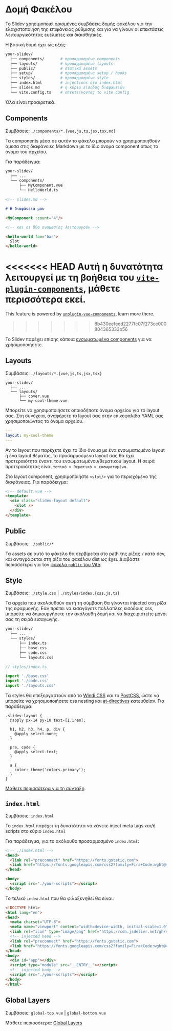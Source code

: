 # Δομή Φακέλου

Το Slidev χρησιμοποιεί ορισμένες συμβάσεις δομής φακέλου για την ελαχιστοποίηση της επιφάνειας ρύθμισης και για να γίνουν οι επεκτάσεις λειτουργικότητας ευέλικτες και διαισθητικές.

Η βασική δομή έχει ως εξής:

```bash
your-slidev/
  ├── components/       # προσαρμοσμένα components
  ├── layouts/          # προσαρμοσμένα layouts
  ├── public/           # στατικά assets
  ├── setup/            # προσαρμοσμένα setup / hooks
  ├── styles/           # προσαρμοσμένα style
  ├── index.html        # injections στο index.html
  ├── slides.md         # η κύρια είσοδος διαφανειών
  └── vite.config.ts    # επεκτείνοντας το vite config
```

Όλα είναι προαιρετικά.

## Components

Συμβάσεις: `./components/*.{vue,js,ts,jsx,tsx,md}`

Τα components μέσα σε αυτόν το φάκελο μπορούν να χρησιμοποιηθούν άμεσα στις διαφάνειες Markdown με το ίδιο όνομα component όπως το όνομα του αρχείου.

Για παράδειγμα:

```bash
your-slidev/
  ├── ...
  └── components/
      ├── MyComponent.vue
      └── HelloWorld.ts
```

```md
<!-- slides.md -->

# Η διαφάνεια μου

<MyComponent :count="4"/>

<!-- και οι δύο ονομασίες λειτουργούν -->

<hello-world foo="bar">
  Slot
</hello-world>
```

<<<<<<< HEAD
Αυτή η δυνατότητα λειτουργεί με τη βοήθεια του [`vite-plugin-components`](https://github.com/antfu/vite-plugin-components), μάθετε περισσότερα εκεί.
=======
This feature is powered by [`unplugin-vue-components`](https://github.com/antfu/unplugin-vue-components), learn more there.
>>>>>>> 8b430eefeed2277fc07f273ce000804365333b56

Το Slidev παρέχει επίσης κάποια [ενσωματωμένα components](/builtin/components) για να χρησιμοποιήσετε.

## Layouts

Συμβάσεις: `./layouts/*.{vue,js,ts,jsx,tsx}`

```
your-slidev/
  ├── ...
  └── layouts/
      ├── cover.vue
      └── my-cool-theme.vue
```

Μπορείτε να χρησιμοποιήσετε οποιοδήποτε όνομα αρχείου για το layout σας. Στη συνέχεια, αναφέρετε το layout σας στην επικεφαλίδα YAML σας χρησιμοποιώντας το όνομα αρχείου.

```yaml
---
layout: my-cool-theme
---
```

Αν το layout που παρέχετε έχει το ίδιο όνομα με ένα ενσωματωμένο layout ή ένα layout θέματος, το προσαρμοσμένο layout σας θα έχει προτεραιότητα έναντι του ενσωματωμένου/θεματικού layout. Η σειρά προτεραιότητας είναι `τοπικό > θεματικό > ενσωματωμένο`.

Στο layout component, χρησιμοποιήστε `<slot/>` για το περιεχόμενο της διαφάνειας. Για παράδειγμα:

```html
<!-- default.vue -->
<template>
  <div class="slidev-layout default">
    <slot />
  </div>
</template>
```

## Public

Συμβάσεις: `./public/*`

Τα assets σε αυτό το φάκελο θα σερβίρεται στο path της ρίζας `/` κατά dev, και αντιγράφεται στη ρίζα του φακέλου dist ως έχει. Διαβάστε περισσότερα για τον [φάκελο `public` του Vite](https://vitejs.dev/guide/assets.html#the-public-directory).

## Style

Συμβάσεις: `./style.css` | `./styles/index.{css,js,ts}`

Τα αρχεία που ακολουθούν αυτή τη σύμβαση θα γίνονται injected στη ρίζα της εφαρμογής. Εάν πρέπει να εισαγάγετε πολλαπλές εισόδους css, μπορείτε να δημιουργήσετε την ακόλουθη δομή και να διαχειριστείτε μόνοι σας τη σειρά εισαγωγής.

```bash
your-slidev/
  ├── ...
  └── styles/
      ├── index.ts
      ├── base.css
      ├── code.css
      └── layouts.css
```

```ts
// styles/index.ts

import './base.css'
import './code.css'
import './layouts.css'
```

Τα styles θα επεξεργαστούν από το [Windi CSS](https://windicss.org/) και το [PostCSS](https://postcss.org/), ώστε να μπορείτε να χρησιμοποιήσετε css nesting και [at-directives](https://windicss.org/features/directives.html) κατευθείαν. Για παράδειγμα:

```less
.slidev-layout {
  @apply px-14 py-10 text-[1.1rem];

  h1, h2, h3, h4, p, div {
    @apply select-none;
  }

  pre, code {
    @apply select-text;
  }

  a {
    color: theme('colors.primary');
  }
}
```

[Μάθετε περισσότερα για τη σύνταξη](https://windicss.org/features/directives.html).

## `index.html`

Συμβάσεις: `index.html`

Το `index.html` παρέχει τη δυνατότητα να κάνετε inject meta tags και/ή scripts στο κύριο `index.html`

Για παράδειγμα, για το ακόλουθο προσαρμοσμένο `index.html`:

```html
<!-- ./index.html -->
<head>
  <link rel="preconnect" href="https://fonts.gstatic.com">
  <link href="https://fonts.googleapis.com/css2?family=Fira+Code:wght@400;600&family=Nunito+Sans:wght@200;400;600&display=swap" rel="stylesheet">
</head>

<body>
  <script src="./your-scripts"></script>
</body>
```

Το τελικό `index.html` που θα φιλοξενηθεί θα είναι:

```html
<!DOCTYPE html>
<html lang="en">
<head>
  <meta charset="UTF-8">
  <meta name="viewport" content="width=device-width, initial-scale=1.0">
  <link rel="icon" type="image/png" href="https://cdn.jsdelivr.net/gh/slidevjs/slidev/assets/favicon.png">
  <!-- injected head -->
  <link rel="preconnect" href="https://fonts.gstatic.com">
  <link href="https://fonts.googleapis.com/css2?family=Fira+Code:wght@400;600&family=Nunito+Sans:wght@200;400;600&display=swap" rel="stylesheet">
</head>
<body>
  <div id="app"></div>
  <script type="module" src="__ENTRY__"></script>
  <!-- injected body -->
  <script src="./your-scripts"></script>
</body>
</html>
```

## Global Layers

Συμβάσεις: `global-top.vue` | `global-bottom.vue`

Μάθετε περισσότερα: [Global Layers](/custom/global-layers)

